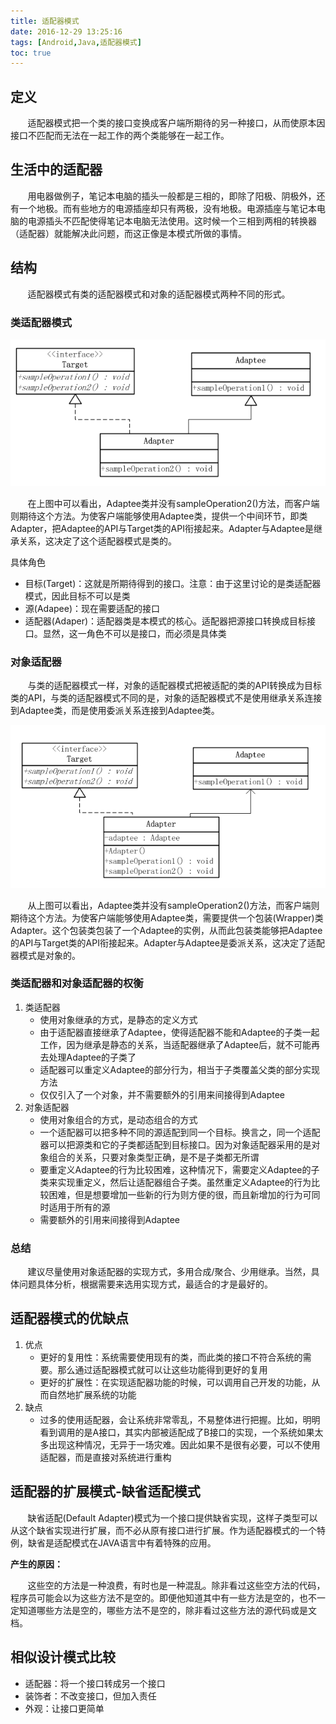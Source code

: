 ```yaml
---
title: 适配器模式
date: 2016-12-29 13:25:16
tags: [Android,Java,适配器模式]
toc: true
---
```


## 定义
&nbsp;&nbsp;&nbsp;&nbsp;&nbsp;&nbsp;&nbsp;适配器模式把一个类的接口变换成客户端所期待的另一种接口，从而使原本因接口不匹配而无法在一起工作的两个类能够在一起工作。

## 生活中的适配器
&nbsp;&nbsp;&nbsp;&nbsp;&nbsp;&nbsp;&nbsp;用电器做例子，笔记本电脑的插头一般都是三相的，即除了阳极、阴极外，还有一个地极。而有些地方的电源插座却只有两极，没有地极。电源插座与笔记本电脑的电源插头不匹配使得笔记本电脑无法使用。这时候一个三相到两相的转换器（适配器）就能解决此问题，而这正像是本模式所做的事情。

## 结构
&nbsp;&nbsp;&nbsp;&nbsp;&nbsp;&nbsp;&nbsp;适配器模式有类的适配器模式和对象的适配器模式两种不同的形式。

### 类适配器模式

![](/img/Adapter1.png)

&nbsp;&nbsp;&nbsp;&nbsp;&nbsp;&nbsp;&nbsp;在上图中可以看出，Adaptee类并没有sampleOperation2()方法，而客户端则期待这个方法。为使客户端能够使用Adaptee类，提供一个中间环节，即类Adapter，把Adaptee的API与Target类的API衔接起来。Adapter与Adaptee是继承关系，这决定了这个适配器模式是类的。
<!--more-->
具体角色

* 目标(Target)：这就是所期待得到的接口。注意：由于这里讨论的是类适配器模式，因此目标不可以是类
* 源(Adapee)：现在需要适配的接口
* 适配器(Adaper)：适配器类是本模式的核心。适配器把源接口转换成目标接口。显然，这一角色不可以是接口，而必须是具体类

### 对象适配器
&nbsp;&nbsp;&nbsp;&nbsp;&nbsp;&nbsp;&nbsp;与类的适配器模式一样，对象的适配器模式把被适配的类的API转换成为目标类的API，与类的适配器模式不同的是，对象的适配器模式不是使用继承关系连接到Adaptee类，而是使用委派关系连接到Adaptee类。

![](/img/Adapter2.png)

&nbsp;&nbsp;&nbsp;&nbsp;&nbsp;&nbsp;&nbsp;从上图可以看出，Adaptee类并没有sampleOperation2()方法，而客户端则期待这个方法。为使客户端能够使用Adaptee类，需要提供一个包装(Wrapper)类Adapter。这个包装类包装了一个Adaptee的实例，从而此包装类能够把Adaptee的API与Target类的API衔接起来。Adapter与Adaptee是委派关系，这决定了适配器模式是对象的。

### 类适配器和对象适配器的权衡
1. 类适配器
	* 使用对象继承的方式，是静态的定义方式
	* 由于适配器直接继承了Adaptee，使得适配器不能和Adaptee的子类一起工作，因为继承是静态的关系，当适配器继承了Adaptee后，就不可能再去处理Adaptee的子类了
	* 适配器可以重定义Adaptee的部分行为，相当于子类覆盖父类的部分实现方法
	* 仅仅引入了一个对象，并不需要额外的引用来间接得到Adaptee
2. 对象适配器
	* 使用对象组合的方式，是动态组合的方式
	* 一个适配器可以把多种不同的源适配到同一个目标。换言之，同一个适配器可以把源类和它的子类都适配到目标接口。因为对象适配器采用的是对象组合的关系，只要对象类型正确，是不是子类都无所谓
	* 要重定义Adaptee的行为比较困难，这种情况下，需要定义Adaptee的子类来实现重定义，然后让适配器组合子类。虽然重定义Adaptee的行为比较困难，但是想要增加一些新的行为则方便的很，而且新增加的行为可同时适用于所有的源
	* 需要额外的引用来间接得到Adaptee

### 总结
&nbsp;&nbsp;&nbsp;&nbsp;&nbsp;&nbsp;&nbsp;建议尽量使用对象适配器的实现方式，多用合成/聚合、少用继承。当然，具体问题具体分析，根据需要来选用实现方式，最适合的才是最好的。

## 适配器模式的优缺点
1. 优点
	* 更好的复用性：系统需要使用现有的类，而此类的接口不符合系统的需要。那么通过适配器模式就可以让这些功能得到更好的复用
	* 更好的扩展性：在实现适配器功能的时候，可以调用自己开发的功能，从而自然地扩展系统的功能
2. 缺点
	* 过多的使用适配器，会让系统非常零乱，不易整体进行把握。比如，明明看到调用的是A接口，其实内部被适配成了B接口的实现，一个系统如果太多出现这种情况，无异于一场灾难。因此如果不是很有必要，可以不使用适配器，而是直接对系统进行重构

## 适配器的扩展模式-缺省适配模式
&nbsp;&nbsp;&nbsp;&nbsp;&nbsp;&nbsp;&nbsp;缺省适配(Default Adapter)模式为一个接口提供缺省实现，这样子类型可以从这个缺省实现进行扩展，而不必从原有接口进行扩展。作为适配器模式的一个特例，缺省是适配模式在JAVA语言中有着特殊的应用。

**产生的原因：**

&nbsp;&nbsp;&nbsp;&nbsp;&nbsp;&nbsp;&nbsp;这些空的方法是一种浪费，有时也是一种混乱。除非看过这些空方法的代码，程序员可能会以为这些方法不是空的。即便他知道其中有一些方法是空的，也不一定知道哪些方法是空的，哪些方法不是空的，除非看过这些方法的源代码或是文档。

## 相似设计模式比较
* 适配器：将一个接口转成另一个接口
* 装饰者：不改变接口，但加入责任
* 外观：让接口更简单